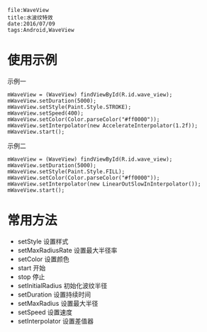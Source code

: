 ```
file:WaveView
title:水波纹特效
date:2016/07/09
tags:Android,WaveView
```

# 使用示例
示例一
```
mWaveView = (WaveView) findViewById(R.id.wave_view);
mWaveView.setDuration(5000);
mWaveView.setStyle(Paint.Style.STROKE);
mWaveView.setSpeed(400);
mWaveView.setColor(Color.parseColor("#ff0000"));
mWaveView.setInterpolator(new AccelerateInterpolator(1.2f));
mWaveView.start();
```
示例二
```
mWaveView = (WaveView) findViewById(R.id.wave_view);
mWaveView.setDuration(5000);
mWaveView.setStyle(Paint.Style.FILL);
mWaveView.setColor(Color.parseColor("#ff0000"));
mWaveView.setInterpolator(new LinearOutSlowInInterpolator());
mWaveView.start();
```
# 常用方法
- setStyle 设置样式
- setMaxRadiusRate 设置最大半径率
- setColor 设置颜色
- start 开始
- stop 停止
- setInitialRadius 初始化波纹半径
- setDuration 设置持续时间
- setMaxRadius 设置最大半径
- setSpeed 设置速度
- setInterpolator 设置差值器
